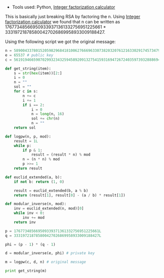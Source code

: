 * Tools used: Python, [Integer factorization calculator](https://www.alpertron.com.ar/ECM.HTM)

This is basically just breaking RSA by factoring the n. Using [Integer factorization calculator](https://www.alpertron.com.ar/ECM.HTM) we found that n can be written as 176773485669509339371361332756951225661 * 333197218785800427026869958933009188427.

Using the following script we got the original message:

```python
n = 58900433780152059829684181006276669633073820320761216330291745734792546625247 # p * q
e = 65537 # public key
c = 56191946659070299323432594589209132754159316947267240359739328886944131258862 # encrypted message

def get_string(item):
    s = str(hex(item))[2:]
    i = 0
    n = ""
    sol = ""
    for c in s:
        n += c
        i += 1
        if i == 2:
            i = 0
            n = long(n, 16)
            sol += chr(n)
            n = ""
    return sol

def logpw(n, p, mod):
    result = 1L
    while p:
        if p & 1:
            result = (result * n) % mod
        n = (n * n) % mod
        p >>= 1
    return result

def euclid_extended(a, b):
    if not b: return (1, 0)

    result = euclid_extended(b, a % b)
    return (result[1], result[0] - (a / b) * result[1])

def modular_inverse(n, mod):
    inv = euclid_extended(n, mod)[0]
    while inv < 0:
        inv += mod
    return inv

p = 176773485669509339371361332756951225661L
q = 333197218785800427026869958933009188427L

phi = (p - 1) * (q - 1)

d = modular_inverse(e, phi) # private key

m = logpw(c, d, n) # original message

print get_string(m)
```
